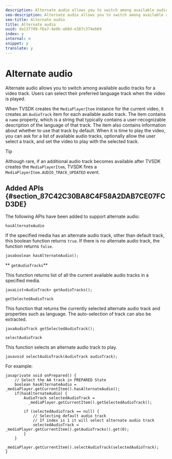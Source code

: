 ```yaml
---
description: Alternate audio allows you to switch among available audio tracks for a video track. Users can select their preferred language track when the video is played.
seo-description: Alternate audio allows you to switch among available audio tracks for a video track. Users can select their preferred language track when the video is played.
seo-title: Alternate audio
title: Alternate audio
uuid: da1377d9-f6a7-4e0b-a68d-e387c374eb69
index: y
internal: n
snippet: y
translate: y
---
```


# Alternate audio

Alternate audio allows you to switch among available audio tracks for a video track. Users can select their preferred language track when the video is played.


<a id="section_E4F9DC28A2944BD08B4190A7F98A8365"></a>

When TVSDK creates the `MediaPlayerItem` instance for the current video, it creates an `AudioTrack` item for each available audio track. The item contains a `name` property, which is a string that typically contains a user-recognizable description of the language of that track. The item also contains information about whether to use that track by default. When it is time to play the video, you can ask for a list of available audio tracks, optionally allow the user select a track, and set the video to play with the selected track. 

>[!TIP]
>
>Although rare, if an additional audio track becomes available after TVSDK creates the `MediaPlayerItem`, TVSDK fires a `MediaPlayerItem.AUDIO_TRACK_UPDATED` event. 


## Added APIs {#section_87C42C30BA8C4F58A2DAB7CE07FCD3DE}

The following APIs have been added to support alternate audio: 

`hasAlternateAudio` 

If the specified media has an alternate audio track, other than default track, this boolean function returns `true`. If there is no alternate audio track, the function returns `false`. 
```
javaboolean hasAlternateAudio();
```


** `getAudioTracks`** 

This function returns list of all the current available audio tracks in a specified media. 
```
javaList<AudioTrack> getAudioTracks();
```


`getSelectedAudioTrack` 

This function that returns the currently selected alternate audio track and properties such as language. The auto-selection of track can also be extracted. 
```
javaAudioTrack getSelectedAudioTrack();
```


`selectAudioTrack` 

This function selects an alternate audio track to play. 
```
javavoid selectAudioTrack(AudioTrack audioTrack);
```

For example:
```
javaprivate void onPrepared() { 
    // Select the AA track in PREPARED State 
    boolean hasAlternateAudio = _mediaPlayer.getCurrentItem().hasAlternateAudio(); 
    if(hasAlternateAudio) { 
        AudioTrack selectedAudioTrack =  
          _mediaPlayer.getCurrentItem().getSelectedAudioTrack(); 
 
        if (selectedAudioTrack == null) {  
            // Selecting default audio track  
            // If index is 1 it will select alternate audio track  
            selectedAudioTrack = _mediaPlayer.getCurrentItem().getAudioTracks().get(0);  
        } 
    } 
    _mediaPlayer.getCurrentItem().selectAudioTrack(selectedAudioTrack); 
} 

```
